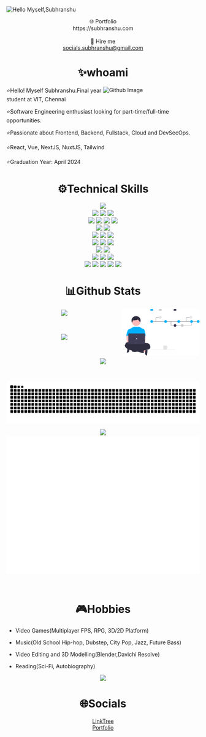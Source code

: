 
![Hello Myself,Subhranshu](https://github.com/CantBeSubh/CantBeSubh/assets/83113185/cadf7712-af12-4f6d-a1a1-8993700cb002)

<p align='center'>
	🌐 Portfolio
	<br/>
	https://subhranshu.com
	<br/><br/>
	🤝 Hire me
	<br/>
	<a href="mailto:socials.subhranshu@gmail.com">socials.subhranshu@gmail.com</a>
</p>

<h1 align='center'>✨whoami</h1> 

<p>
<a  href="#">
	<img width="50%" align="right" alt="Github Image" src="https://github.com/h0lycow/h0lycow/blob/main/assets/undraw_code_thinking_re_gka2.svg" '/>
</a>
	
⭐Hello! Myself Subhranshu.Final year student at VIT, Chennai

⭐Software Engineering enthusiast looking for part-time/full-time opportunities.

⭐Passionate about Frontend, Backend, Fullstack, Cloud and DevSecOps.

⭐React, Vue, NextJS, NuxtJS, Tailwind

⭐Graduation Year: April 2024
</p>

<h1 align='center'>⚙Technical Skills </h1>

<p align='center'>
	<img src='https://img.shields.io/badge/c++-%2300599C.svg?style=for-the-badge&logo=c%2B%2B&logoColor=white'/>
<br>
	<img src='https://img.shields.io/badge/python-3670A0?style=for-the-badge&logo=python&logoColor=ffdd54'/>
	<img src='https://img.shields.io/badge/jupyter-%23FA0F00.svg?style=for-the-badge&logo=jupyter&logoColor=white'/>
	<img src='https://img.shields.io/badge/r-%23276DC3.svg?style=for-the-badge&logo=r&logoColor=white'/>
<br>
	<img src='https://img.shields.io/badge/html5-%23E34F26.svg?style=for-the-badge&logo=html5&logoColor=white'/>
	<img src='https://img.shields.io/badge/css3-%231572B6.svg?style=for-the-badge&logo=css3&logoColor=white'/>
	<img src='https://img.shields.io/badge/SASS-hotpink.svg?style=for-the-badge&logo=SASS&logoColor=white'/>
	<img src='https://img.shields.io/badge/tailwindcss-%2338B2AC.svg?style=for-the-badge&logo=tailwind-css&logoColor=white'/>
<br>
	<img src='https://img.shields.io/badge/AWS-%23FF9900.svg?style=for-the-badge&logo=amazon-aws&logoColor=white'/>
	<img src='https://img.shields.io/badge/firebase-%23039BE5.svg?style=for-the-badge&logo=firebase'/>
<br>
	<img src='https://img.shields.io/badge/javascript-%23323330.svg?style=for-the-badge&logo=javascript&logoColor=%23F7DF1E'/>
	<img src='https://img.shields.io/badge/threejs-black?style=for-the-badge&logo=three.js&logoColor=white'/>
	<img src='https://img.shields.io/badge/react-%2320232a.svg?style=for-the-badge&logo=react&logoColor=%2361DAFB'/>
<br>
	<img src='https://img.shields.io/badge/vuejs-%2335495e.svg?style=for-the-badge&logo=vuedotjs&logoColor=%234FC08D'/>
	<img src='https://img.shields.io/badge/Nuxt-002E3B?style=for-the-badge&logo=nuxtdotjs&logoColor=#00DC82'/>
	<img src='https://img.shields.io/badge/Next-black?style=for-the-badge&logo=next.js&logoColor=white'/>
<br>
	<img src='https://img.shields.io/badge/node.js-6DA55F?style=for-the-badge&logo=node.js&logoColor=white'/>
	<img src='https://img.shields.io/badge/express.js-%23404d59.svg?style=for-the-badge&logo=express&logoColor=%2361DAFB'/>
<br>
	<img src='https://img.shields.io/badge/github-%23121011.svg?style=for-the-badge&logo=github&logoColor=white'/>
	<img src='https://img.shields.io/badge/Visual%20Studio%20Code-0078d7.svg?style=for-the-badge&logo=visual-studio-code&logoColor=white'/>
	<img src='https://img.shields.io/badge/-Arduino-00979D?style=for-the-badge&logo=Arduino&logoColor=white'/>
<br>
	<img src='https://img.shields.io/badge/markdown-%23000000.svg?style=for-the-badge&logo=markdown&logoColor=white'/>
	<img src='https://img.shields.io/badge/figma-%23F24E1E.svg?style=for-the-badge&logo=figma&logoColor=white'/>
	<img src='https://img.shields.io/badge/blender-%23F5792A.svg?style=for-the-badge&logo=blender&logoColor=white'/>
	<img src='https://img.shields.io/badge/Canva-%2300C4CC.svg?style=for-the-badge&logo=Canva&logoColor=white'/>
	<img src='https://img.shields.io/badge/Dribbble-EA4C89?style=for-the-badge&logo=dribbble&logoColor=white'/>
</p>

<h1 align='center'>📊Github Stats</h1> 

<img src='https://github.com/CantBeSubh/CantBeSubh/blob/main/assets/undraw_version_control_re_mg66.svg' align='right' width='40%'/>

<p align='center'><img src='https://github-readme-stats.vercel.app/api/top-langs/?username=CantBeSubh&&theme=dracula&hide=lua,assembly,Jupyter+Notebook' align='center'/></p>

<br>

<p align='center'><img src='https://github-readme-stats.vercel.app/api/?username=CantBeSubh&theme=dracula&show_icons=true' align='center'/></p>

<br>

<p align='center'><img src='https://github-profile-trophy.vercel.app/?username=CantBeSubh&theme=dracula&row=1&column=6' align='center'/></p>

<br>

<p align='center'><img align="center" src="https://github.com/CantBeSubh/CantBeSubh/blob/output/github-contribution-grid-snake-dark.svg" /></p>
		 
<p align='center'> 
	<img src="https://leetcard.jacoblin.cool/CantBeSubh?theme=dark&font=Rubik&ext=heatmap"/> 
	<img src="https://raw.githubusercontent.com/CantBeSubh/cf-stats/d4a93754660b63031d3634ec7588c513d5504a4f/output/light_card.svg#gh-dark-mode-only"/>
</p>

<p align='center'></p>
		 
<br>
																       
<h1 align='center'>🎮Hobbies</h1>

- Video Games(Multiplayer FPS, RPG, 3D/2D Platform)

- Music(Old School Hip-hop, Dubstep, City Pop, Jazz, Future Bass)

- Video Editing and 3D Modelling(Blender,Davichi Resolve)

- Reading(Sci-Fi, Autobiography)

<p align='center'>
<a href='https://open.spotify.com/user/57dordqsbmjjihsqd6xwt9hg4'><img src='https://novatorem-rho-ten.vercel.app/api/spotify'/></a>
</p>


<h1 align='center'>🌐Socials </h1>

<p align='center'><a href='https://linktr.ee/CantBeSubh'>LinkTree</a><br> <a href='https://subhranshu.com/'>Portfolio</a></p>
